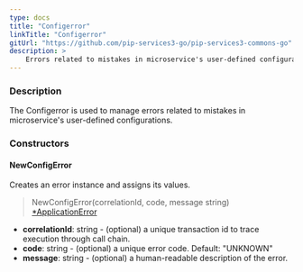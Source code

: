 ```yaml
---
type: docs
title: "Configerror"
linkTitle: "Configerror"
gitUrl: "https://github.com/pip-services3-go/pip-services3-commons-go"
description: >
    Errors related to mistakes in microservice's user-defined configurations.
---
```


### Description

The Configerror is used to manage errors related to mistakes in microservice's user-defined configurations. 

### Constructors

#### NewConfigError
Creates an error instance and assigns its values.

> NewConfigError(correlationId, code, message string) [*ApplicationError](../application_exception)

- **correlationId**: string - (optional) a unique transaction id to trace execution through call chain.
- **code**: string - (optional) a unique error code. Default: "UNKNOWN"
- **message**: string - (optional) a human-readable description of the error.

